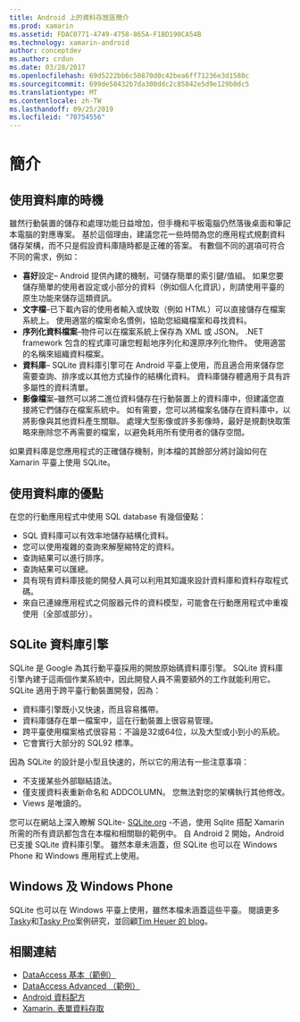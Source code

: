```yaml
---
title: Android 上的資料存放區簡介
ms.prod: xamarin
ms.assetid: FDAC0771-4749-4758-865A-F1BD190CA54B
ms.technology: xamarin-android
author: conceptdev
ms.author: crdun
ms.date: 03/28/2017
ms.openlocfilehash: 69d5222bb6c50870d0c42bea6ff71236e3d1580c
ms.sourcegitcommit: 699de58432b7da300ddc2c85842e5d9e129b0dc5
ms.translationtype: MT
ms.contentlocale: zh-TW
ms.lasthandoff: 09/25/2019
ms.locfileid: "70754556"
---
```

# <a name="introduction"></a>簡介

## <a name="when-to-use-a-database"></a>使用資料庫的時機

雖然行動裝置的儲存和處理功能日益增加，但手機和平板電腦仍然落後桌面和筆記本電腦的對應專案。 基於這個理由，建議您花一些時間為您的應用程式規劃資料儲存架構，而不只是假設資料庫隨時都是正確的答案。 有數個不同的選項可符合不同的需求，例如：

- **喜好**設定– Android 提供內建的機制，可儲存簡單的索引鍵/值組。 如果您要儲存簡單的使用者設定或小部分的資料（例如個人化資訊），則請使用平臺的原生功能來儲存這類資訊。
- **文字檔**–已下載內容的使用者輸入或快取（例如 HTML）可以直接儲存在檔案系統上。 使用適當的檔案命名慣例，協助您組織檔案和尋找資料。
- **序列化資料檔案**–物件可以在檔案系統上保存為 XML 或 JSON。 .NET framework 包含的程式庫可讓您輕鬆地序列化和還原序列化物件。 使用適當的名稱來組織資料檔案。
- **資料庫**– SQLite 資料庫引擎可在 Android 平臺上使用，而且適合用來儲存您需要查詢、排序或以其他方式操作的結構化資料。 資料庫儲存體適用于具有許多屬性的資料清單。
- **影像檔**案–雖然可以將二進位資料儲存在行動裝置上的資料庫中，但建議您直接將它們儲存在檔案系統中。 如有需要，您可以將檔案名儲存在資料庫中，以將影像與其他資料產生關聯。 處理大型影像或許多影像時，最好是規劃快取策略來刪除您不再需要的檔案，以避免耗用所有使用者的儲存空間。

如果資料庫是您應用程式的正確儲存機制，則本檔的其餘部分將討論如何在 Xamarin 平臺上使用 SQLite。

## <a name="advantages-of-using-a-database"></a>使用資料庫的優點

在您的行動應用程式中使用 SQL database 有幾個優點：

- SQL 資料庫可以有效率地儲存結構化資料。
- 您可以使用複雜的查詢來解壓縮特定的資料。
- 查詢結果可以進行排序。
- 查詢結果可以匯總。
- 具有現有資料庫技能的開發人員可以利用其知識來設計資料庫和資料存取程式碼。
- 來自已連線應用程式之伺服器元件的資料模型，可能會在行動應用程式中重複使用（全部或部分）。

## <a name="sqlite-database-engine"></a>SQLite 資料庫引擎

SQLite 是 Google 為其行動平臺採用的開放原始碼資料庫引擎。 SQLite 資料庫引擎內建于這兩個作業系統中，因此開發人員不需要額外的工作就能利用它。 SQLite 適用于跨平臺行動裝置開發，因為：

- 資料庫引擎既小又快速，而且容易攜帶。
- 資料庫儲存在單一檔案中，這在行動裝置上很容易管理。
- 跨平臺使用檔案格式很容易：不論是32或64位，以及大型或小到小的系統。
- 它會實行大部分的 SQL92 標準。

因為 SQLite 的設計是小型且快速的，所以它的用法有一些注意事項：

- 不支援某些外部聯結語法。
- 僅支援資料表重新命名和 ADDCOLUMN。 您無法對您的架構執行其他修改。
- Views 是唯讀的。

您可以在網站上深入瞭解 SQLite- [SQLite.org](http://SQLite.org) -不過，使用 Sqlite 搭配 Xamarin 所需的所有資訊都包含在本檔和相關聯的範例中。 自 Android 2 開始，Android 已支援 SQLite 資料庫引擎。
雖然本章未涵蓋，但 SQLite 也可以在 Windows Phone 和 Windows 應用程式上使用。

## <a name="windows-and-windows-phone"></a>Windows 及 Windows Phone

SQLite 也可以在 Windows 平臺上使用，雖然本檔未涵蓋這些平臺。
閱讀更多[Tasky](~/cross-platform/app-fundamentals/building-cross-platform-applications/case-study-tasky.md)和[Tasky Pro](~/cross-platform/app-fundamentals/building-cross-platform-applications/case-study-tasky.md)案例研究，並回顧[Tim Heuer 的 blog](http://timheuer.com/blog/archive/2012/06/28/seeding-your-metro-style-app-with-sqlite-database.aspx)。

## <a name="related-links"></a>相關連結

- [DataAccess 基本（範例）](https://github.com/xamarin/mobile-samples/tree/master/DataAccess/Basic)
- [DataAccess Advanced （範例）](https://github.com/xamarin/mobile-samples/tree/master/DataAccess/Advanced)
- [Android 資料配方](https://github.com/xamarin/recipes/tree/master/Recipes/android/data)
- [Xamarin. 表單資料存取](~/xamarin-forms/data-cloud/data/databases.md)
